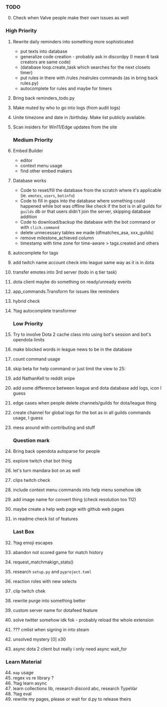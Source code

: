 ### TODO

0. Check when Valve people make their own issues as well

### High Priority
1. Rewrite daily reminders into something more sophisticated
    * put texts into database
    * generalize code creation - probably ask in discordpy (I mean 6 task creators are same code)
    * (database loop.create_task which searches for the next closets timer)
    * put rules in there with /rules /realrules commands (as in bring back rules.py)
    * autocomplete for rules and maybe for timers
2. Bring back reminders_todo.py
3. Make muted by who to go into logs (from audit logs)
4. Unite timezone and date in /birthday. Make list publicly available.
5. Scan insiders for Win11/Edge updates from the site

    ### Medium Priority
6. Embed Builder
    * editor 
    * context menu usage 
    * find other embed makers
7. Database works
    * Code to reset/fill the database from the scratch where it's applicable (ie. `emotes`, `users`, `botinfo`)
    * Code to fill in gaps into the database where something could happened while bot was offline like check if the bot is in all guilds for `guilds` db or that users didn't join the server, skipping database addition 
    * Code to download/backup the database with the bot command or with `click.command`
    * delete unnecessary tables we made (dfmatches_asa, xxx_guilds)
    * remove milestone_achieved column
    * timestamp with time zone for time-aware > tags.created and others
8. autocomplete for tags
9. add twitch name account check into league same way as it is in dota
10. transfer emotes into 3rd server (todo in q tier task)
11. dota client maybe do something on ready/unready events
12. app_commands.Transform for issues like reminders
13. hybrid check
14. ?tag autocomplete transformer

    ### Low Priority
15. Try to involve Dota 2 cache class into using bot's session and bot's opendota limits
16. make blocked words in league news to be in the database
17. count command usage
18. skip beta for help command or just limit the view to 25:
19. add NathanKell to reddit snipe
20. add some difference between league and dota database add logs, icon I guess
21. edge cases when people delete channels/guilds for dota/league thing
22. create channel for global logs for the bot as in all guilds commands usage, I guess
23. mess around with contributing and stuff

    ### Question mark
24. Bring back opendota autoparse for people
25. explore twitch chat bot thing
26. let's turn mandara bot on as well
27. clips twitch check
28. include context menu commands into help menu somehow idk
29. add image name for convert thing (check resolution too 112)
30. maybe create a help web page with github web pages
31. in readme check list of features

    ### Last Box
32. ?tag emoji escapes
33. abandon not scored game for match history
34. request_matchmakign_stats()
35. research `setup.py` and `pyproject.toml`
36. reaction roles with new selects
37. clip twitch chek
38. rewrite purge into something better
39. custom server name for dotafeed feature
40. solve twitter somehow idk fok - probably reload the whole extension
41. ??? cmlist when signing in into steam
42. unsolved mystery [0] x30
43. async dota 2 client but really i only need async wait_for

   ### Learn Material
44. `map` usage
45. regex vs re library ?
46. ?tag learn async
47. learn collections lib, research discord abc, research TypeVar
48. ?tag eval
49. rewrite my pages, please or wait for d.py to release theirs